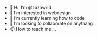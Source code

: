 - 👋 Hi, I’m @zazawrld
- 👀 I’m interested in webdesign
- 🌱 I’m currently learning how to code
- 💞️ I’m looking to collaborate on anythang
- 📫 How to reach me ...

<!---
zazawrld/zazawrld is a ✨ special ✨ repository because its `README.md` (this file) appears on your GitHub profile.
You can click the Preview link to take a look at your changes.
--->
